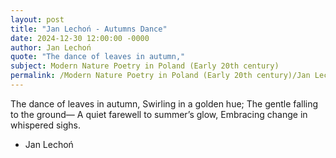 ```yaml
---
layout: post
title: "Jan Lechoń - Autumns Dance"
date: 2024-12-30 12:00:00 -0000
author: Jan Lechoń
quote: "The dance of leaves in autumn,"
subject: Modern Nature Poetry in Poland (Early 20th century)
permalink: /Modern Nature Poetry in Poland (Early 20th century)/Jan Lechoń/Jan Lechoń - Autumns Dance
---
```


The dance of leaves in autumn,
Swirling in a golden hue;
The gentle falling to the ground—
A quiet farewell to summer’s glow,
Embracing change in whispered sighs.

- Jan Lechoń
